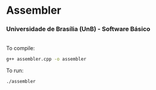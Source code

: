 # Assembler

### Universidade de Brasília (UnB) - Software Básico

<br/>
To compile:

```sh
g++ assembler.cpp -o assembler
```

To run:
```
./assembler
```